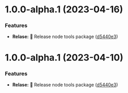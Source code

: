 # 1.0.0-alpha.1 (2023-04-16)


### Features

* **Relase:** :tada: Release node tools package ([d5440e3](https://github.com/shanwker1223/tools/commit/d5440e3758ce33d382917a9b68e9bf4567c0f835))

# 1.0.0-alpha.1 (2023-04-10)


### Features

* **Relase:** :tada: Release node tools package ([d5440e3](https://github.com/shanwker1223/tools/commit/d5440e3758ce33d382917a9b68e9bf4567c0f835))
